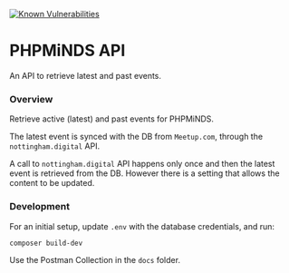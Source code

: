 [![Known Vulnerabilities](https://snyk.io/test/github/phpminds/api/badge.svg?targetFile=composer.lock)](https://snyk.io/test/github/phpminds/api?targetFile=composer.lock)

# PHPMiNDS API

An API to retrieve latest and past events.

### Overview

Retrieve active (latest) and past events for PHPMiNDS.

The latest event is synced with the DB from `Meetup.com`, through the `nottingham.digital` API.

A call to `nottingham.digital` API happens only once and then the latest event is retrieved from the DB. However there is a setting that allows the content to be updated.

### Development

For an initial setup, update `.env` with the database credentials, and run:

`composer build-dev`

Use the Postman Collection in the `docs` folder.
